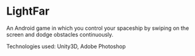 # LightFar

An Android game in which you control your spaceship by swiping on the screen and dodge obstacles continuously.

Technologies used: Unity3D, Adobe Photoshop
